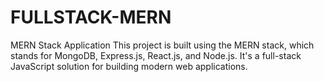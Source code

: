 # FULLSTACK-MERN
MERN Stack Application  This project is built using the MERN stack, which stands for MongoDB, Express.js, React.js, and Node.js. It's a full-stack JavaScript solution for building modern web applications.
